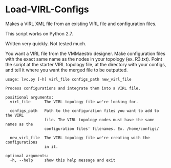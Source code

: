 # Load-VIRL-Configs
Makes a VIRL XML file from an existing VIRL file and configuration files.

This script works on Python 2.7.

Written very quickly. Not tested much.

You want a VIRL file from the VMMaestro designer. Make configuration files with the exact same name as the nodes in your topology (ex. R3.txt). Point the script at the starter VIRL topology file, at the directory with your configs, and tell it where you want the merged file to be outputted.

```
usage: lvc.py [-h] virl_file configs_path new_virl_file

Process configurations and integrate them into a VIRL file.

positional arguments:
  virl_file      The VIRL topology file we're looking for.
  
  configs_path   Path to the configuration files you want to add to the VIRL
                 file. The VIRL topology nodes must have the same names as the
                 configuration files' filenames. Ex. /home/configs/
                 
  new_virl_file  The VIRL topology file we're creating with the configurations
                 in it.

optional arguments:
  -h, --help     show this help message and exit
```
